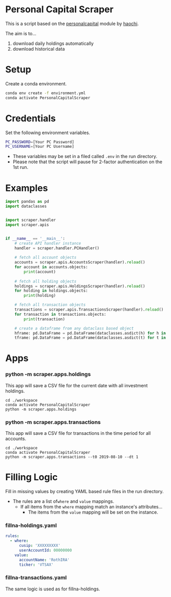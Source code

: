 Personal Capital Scraper
========================

This is a script based on the [personalcapital] module by [haochi].

The aim is to...

  1) download daily holdings automatically
  2) download historical data

Setup
=====

Create a conda environment.

```bash
conda env create -f environment.yml
conda activate PersonalCapitalScraper
```

Credentials
===========

Set the following environment variables.

```bash
PC_PASSWORD=[Your PC Password]
PC_USERNAME=[Your PC Username]
```

- These variables may be set in a filed called `.env` in the run directory.
- Please note that the script will pause for 2-factor authentication on the 1st run.

Examples
========

```python
import pandas as pd
import dataclasses


import scraper.handler
import scraper.apis


if __name__ == '__main__':
    # create API handler instance
    handler = scraper.handler.PCHandler()
    
    # fetch all account objects
    accounts = scraper.apis.AccountsScraper(handler).reload()
    for account in accounts.objects:
        print(account)
    
    # fetch all holding objects
    holdings = scraper.apis.HoldingsScraper(handler).reload()
    for holding in holdings.objects:
        print(holding)

    # fetch all transaction objects
    transactions = scraper.apis.TransactionsScraper(handler).reload()
    for transaction in transactions.objects:
        print(transaction)

    # create a dataframe from any dataclass based object
    hframe: pd.DataFrame = pd.DataFrame(dataclasses.asdict(h) for h in holdings.objects)
    tframe: pd.DataFrame = pd.DataFrame(dataclasses.asdict(t) for t in transactions.objects)
```

Apps
====

### python -m scraper.apps.holdings

This app will save a CSV file for the current date with all investment holdings.

```
cd ./workspace
conda activate PersonalCapitalScraper
python -m scraper.apps.holdings
```

### python -m scraper.apps.transactions

This app will save a CSV file for transactions in the time period for all accounts.

```
cd ./workspace
conda activate PersonalCapitalScraper
python -m scraper.apps.transactions --t0 2019-08-10 --dt 1
```

Filling Logic
=============

Fill in missing values by creating YAML based rule files in the run directory.

- The rules are a list of`where` and `value` mappings.
    - If all items from the `where` mapping match an instance's attributes...
        - The items from the `value` mapping will be set on the instance.

### fillna-holdings.yaml

```yaml
rules:
  - where:
      cusip: 'XXXXXXXXX'
      userAccountId: 00000000
    value:
      accountName: 'RothIRA'
      ticker: 'VTSAX'
```

### fillna-transactions.yaml

The same logic is used as for fillna-holdings.

[haochi]: https://github.com/haochi
[personalcapital]: https://github.com/haochi/personalcapital
